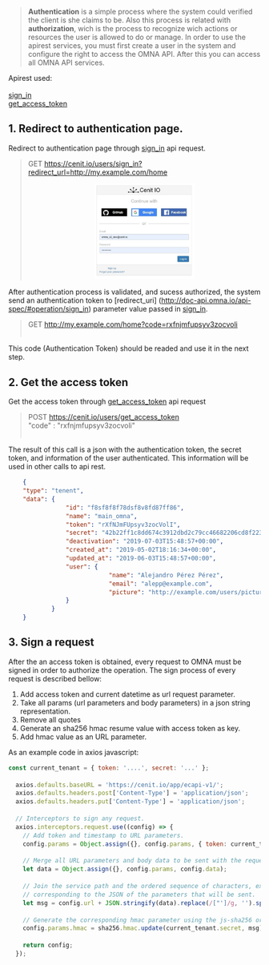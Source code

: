 
> <b>Authentication</b> is a simple process where the system could verified the client is she claims to be.  Also this process is related with <b>authorization</b>, wich is the process to recognize wich actions or resources the user is allowed to do or manage. In order to use the apirest services, you must first create a user in the system and configure the right to access the OMNA API. After this you can access all OMNA API services.



  Apirest used: </br> </br>
  [sign_in](http://doc-api.omna.io/api-spec/#operation/sign_in) </br>
  [get_access_token](http://doc-api.omna.io/api-spec/#operation/get_access_token_async_)
	
## 1. Redirect to authentication page.

Redirect to authentication page through [sign_in](http://http://doc-api.omna.io/api-spec/#operation/sign_in) api request.

>   GET https://cenit.io/users/sign_in?redirect_url=http://my.example.com/home
	<div align=center>
		<img width="200" src="/assets/images/user-guide/sign_in.jpg"/>
	</div>
	
After authentication process is validated, and sucess authorized, the system send an authentication token to [redirect_uri]
(http://doc-api.omna.io/api-spec/#operation/sign_in) parameter value passed in [sign_in](http://doc-api.omna.io/api-spec/#operation/sign_in).
	
>	GET http://my.example.com/home?code=rxfnjmfupsyv3zocvoli </br></br>
	
This code (Authentication Token) should be readed and use it in the next step.
	
## 2. Get the access token
Get the access token through [get_access_token](http://doc-api.omna.io/api-spec/#operation/get_access_token_async_) api request 

> POST https://cenit.io/users/get_access_token  </br>
  "code" : "rxfnjmfupsyv3zocvoli" </br></br>
   
The result of this call is a json with the authentication token, the secret token, and information of the user authenticated. This 
information will be used in other calls to api rest.
```json
	{
	"type": "tenent",
	"data": {
				"id": "f8sf8f8f78dsf8v8fd87ff86",
				"name": "main_omna",
				"token": "rXfNJmFUpsyv3zocVolI",
				"secret": "42b22ff1c8dd674c3912dbd2c79cc46682206cd8f2238c4faa8539a82e66bf38",
				"deactivation": "2019-07-03T15:48:57+00:00",
				"created_at": "2019-05-02T18:16:34+00:00",
				"updated_at": "2019-06-03T15:48:57+00:00",
				"user": {
							"name": "Alejandro Pérez Pérez",
							"email": "alepp@example.com",
							"picture": "http://example.com/users/pictures/alepp.png"
				}
			}
	}
```

## 3. Sign a request
After the an access token is obtained, every request to OMNA must be signed in order to authorize the operation. The sign process of every request is described bellow:
1. Add access token and current datetime as url request parameter.
2. Take all params (url parameters and body parameters) in a json string representation.
3. Remove all quotes
4. Generate an sha256 hmac resume value with access token as key.
5. Add hmac value as an URL parameter. 

As an example code in axios javascript:

```javascript
const current_tenant = { token: '....', secret: '...' };

  axios.defaults.baseURL = 'https://cenit.io/app/ecapi-v1/';
  axios.defaults.headers.post['Content-Type'] = 'application/json';
  axios.defaults.headers.put['Content-Type'] = 'application/json';

  // Interceptors to sign any request.
  axios.interceptors.request.use((config) => {
    // Add token and timestamp to URL parameters.
    config.params = Object.assign({}, config.params, { token: current_tenant.token, timestamp: Date.now() });

    // Merge all URL parameters and body data to be sent with the request.
    let data = Object.assign({}, config.params, config.data);

    // Join the service path and the ordered sequence of characters, excluding the quotes,
    // corresponding to the JSON of the parameters that will be sent.
    let msg = config.url + JSON.stringify(data).replace(/["']/g, '').split('').sort().join('');

    // Generate the corresponding hmac parameter using the js-sha256 or similar library.
    config.params.hmac = sha256.hmac.update(current_tenant.secret, msg).hex();

    return config;
  });
```

